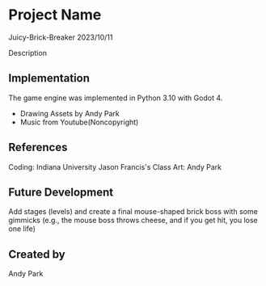 # Project Name

Juicy-Brick-Breaker
2023/10/11

Description


## Implementation
The game engine was implemented in Python 3.10 with Godot 4.
- Drawing Assets by Andy Park
- Music from Youtube(Noncopyright)

## References
Coding: Indiana University Jason Francis's Class Art: Andy Park

## Future Development
Add stages (levels) and create a final mouse-shaped brick boss with some gimmicks (e.g., the mouse boss throws cheese, and if you get hit, you lose one life)

## Created by
Andy Park
